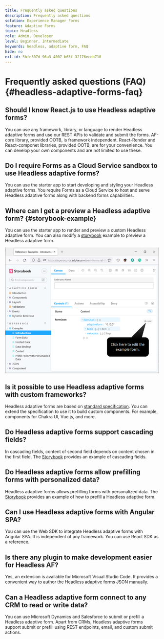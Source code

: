 ```yaml
---
title: Frequently asked questions
description: Frequently asked questions
solution: Experience Manager Forms
feature: Adaptive Forms
topic: Headless
role: Admin, Developer
level: Beginner, Intermediate
keywords: headless, adaptive form, FAQ
hide: no
exl-id: 5bfc307d-96a3-4007-b65f-32176ecdb710
---
```

# Frequently asked questions (FAQ) {#headless-adaptive-forms-faq}

## Should I know React.js to use Headless adaptive forms?

You can use any framework, library, or language to render Headless adaptive forms and use our REST APIs to validate and submit the forms. AF-core library, provided OOTB, is framework independent. React-Render and React-componet libraries, provided OOTB, are for your convenience. You can develop your own components and are not limited to use these. 

<!-- 
## Did Adobe release a new AEM Archetype for Headless adaptive forms?

You can use Archetype 37 with flag `includeFormsheadless` or later flag to create an AEM project with Headless adaptive forms functionality. 

-->

## Do I require Forms as a Cloud Service sandbox to use Headless adaptive forms?

You can use the starter app to start developing and styling your Headless adaptive forms. You require Forms as a Cloud Service to host and serve Headless adaptive forms along with backend forms capabilities. 

<!-- ## Do I need an archetype project to develop Headless adaptive forms?

You can use the starter app to start developing and styling your Headless adaptive forms. Later on, you can use the 
archetype project to deploy the finished Headless adaptive forms and corresponding custom code, created using starter app, to Forms as a Cloud Service environment. The Forms as a Cloud Service environment helps you test and productionize the forms. -->

## Where can I get a preview a Headless adaptive form? {#storybook-example}

You can use the starter app to render and preview a custom Headless adaptive form. You can also modify a [storybook](https://opensource.adobe.com/aem-forms-af-runtime/storybook/?path=/story/reference-examples--introduction) example to preview a Headless adaptive form.

![](/help/assets/storybook-example.png)

## Is it possible to use Headless adaptive forms with custom frameworks?

Headless adaptive forms are based on [standard specification](/help/assets/headless-adaptive-forms-specification.pdf). You can extend the specification to use it to build custom components. For example, components for Chakra UI, Vue.js, and more.

## Do Headless adaptive forms support cascading fields?

In cascading fields, content of second field depends on content chosen in the first field. The [Storybook](https://opensource.adobe.com/aem-forms-af-runtime/storybook/?path=/story/adaptive-form-dynamic-behaviour--options&args=formJson.items[0].fieldType:drop-down;formJson.items[0].minimum:!undefined;formJson.items[0].maximum:!undefined;formJson.items[0].label.value:Choose+number+of+options;formJson.items[0].enum[0]:1;formJson.items[0].enum[1]:2;formJson.items[0].enum[2]:3;formJson.items[1].fieldType:drop-down) provides an example of cascading fields.

## Do Headless adaptive forms allow prefilling forms with personalized data?

Headless adaptive forms allows prefilling forms with personalized data. The [Storybook](https://opensource.adobe.com/aem-forms-af-runtime/storybook/?path=/story/reference-examples--prefill-form-with-personalised-data) provides an example of how to prefill a Headless adaptive form.

<!-- >
## Can I use existing Adaptive Forms editor to create a Headless adaptive form?

At this moment, you use the Adaptive Form Editor to specify the JSON structure and set submit action for the forms. Support for drag-and-drop components, applying rules using editor, and more editor-related options would be available later in the beta phase. Keep a watch on release notes.  -->

## Can I use Headless adaptive forms with Angular SPA?

You can use the Web SDK to integrate Headless adaptive forms with Angular SPA. It is independent of any framework. You can use React SDK as a reference. 

<!-- ## Should the `-r prerelease` switch be used every time to start the AEM SDK instance or only for the first time?

During the limited release program, use the `-r prerelease` switch every time you start the AEM SDK instance. 

## What is AEM Forms add-on (.far file) and how to install it?

Adobe Experience Manager Forms as a Cloud Service feature archive provides tools to create Headless adaptive forms on the local development environment. To install the feature archive, see [Setup development environment](setup-development-environment.md).

<!-- 
## Where do one get the license.properties file from?

You do not require a license.properties file to run AEM Cloud Service SDK. 

-->

## Is there any plugin to make development easier for Headless AF?

Yes, an extension is available for Microsoft Visual Studio Code. It provides a convenient way to author the Headless adaptive forms JSON manually.

## Can a Headless adaptive form connect to any CRM to read or write data?

You can use Microsoft Dynamics and Salesforce to submit or prefill a Headless adaptive form. Apart from CRMs, Headless adaptive forms support submit or prefill using REST endpoints, email, and custom submit actions.
